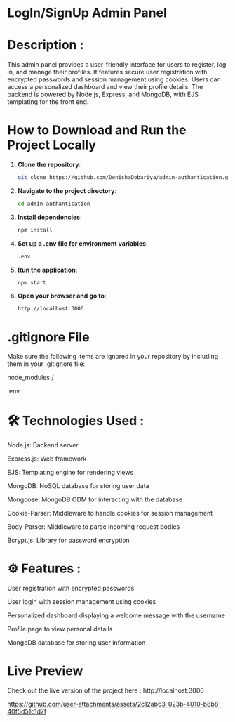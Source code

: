 
# LogIn/SignUp Admin Panel

# Description :
This admin panel provides a user-friendly interface for users to register, log in, and manage their profiles. It features secure user registration with encrypted passwords and session management using cookies. Users can access a personalized dashboard and view their profile details. The backend is powered by Node.js, Express, and MongoDB, with EJS templating for the front end.
 
 # How to Download and Run the Project Locally

1. **Clone the repository**:
   ```bash
   git clone https://github.com/DenishaDobariya/admin-authantication.git

   
3. **Navigate to the project directory**:
   ```bash
   cd admin-authantication


4. **Install dependencies**:
   ```bash
   npm install


4. **Set up a .env file for environment variables**: 
   ```bash
   .env

5. **Run the application**:
   ```bash
   npm start

6. **Open your browser and go to**:
   ```bash
   http://localhost:3006

 # .gitignore File
Make sure the following items are ignored in your repository by including them in your .gitignore file:

node_modules /

.env


# 🛠️ Technologies Used :

Node.js: Backend server

Express.js: Web framework

EJS: Templating engine for rendering views

MongoDB: NoSQL database for storing user data

Mongoose: MongoDB ODM for interacting with the database

Cookie-Parser: Middleware to handle cookies for session management

Body-Parser: Middleware to parse incoming request bodies

Bcrypt.js: Library for password encryption


# ⚙️ Features :

User registration with encrypted passwords

User login with session management using cookies

Personalized dashboard displaying a welcome message with the username

Profile page to view personal details

MongoDB database for storing user information

# Live Preview
Check out the live version of the project here : http://localhost:3006



https://github.com/user-attachments/assets/2c12ab63-023b-4010-b8b8-40f5d51c1d7f



